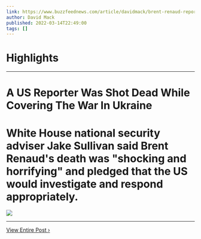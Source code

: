 ```yaml
---
link: https://www.buzzfeednews.com/article/davidmack/brent-renaud-reporter-killed-ukraine-war
author: David Mack
published: 2022-03-14T22:49:00
tags: []
---
```

# Highlights


---
# A US Reporter Was Shot Dead While Covering The War In Ukraine
# White House national security adviser Jake Sullivan said Brent Renaud's death was "shocking and horrifying" and pledged that the US would investigate and respond appropriately.

![](https://img.buzzfeed.com/buzzfeed-static/static/2022-03/14/21/campaign_images/cf8202273a0e/a-us-reporter-was-shot-dead-while-covering-the-wa-2-492-1647294575-12_dblbig.jpg)

---

[View Entire Post ›](https://www.buzzfeednews.com/article/davidmack/brent-renaud-reporter-killed-ukraine-war)